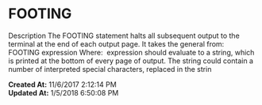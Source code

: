 # FOOTING

Description The FOOTING statement halts all subsequent output to the terminal at the end of each output page. It takes the general from:  FOOTING expression Where:  expression should evaluate to a string, which is printed at the bottom of every page of output. The string could contain a number of interpreted special characters, replaced in the strin  

**Created At:** 11/6/2017 2:12:14 PM  
**Updated At:** 1/5/2018 6:50:08 PM  

